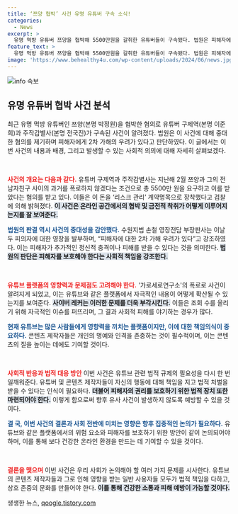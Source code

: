 ```yaml
---
title: ‘쯔양 협박’ 사건 유명 유튜버 구속 소식!
categories:
  - News
excerpt: >
  유명 먹방 유튜버 쯔양을 협박해 5500만원을 갈취한 유튜버들이 구속됐다. 법원은 피해자에 대한 2차 가해 우려를 언급하며 사건의 심각성을 강조했다. 과거 폭로와 협박의 폭로로 불거진 이 논란, 과연 무엇이 진실일까?
feature_text: >
  유명 먹방 유튜버 쯔양을 협박해 5500만원을 갈취한 유튜버들이 구속됐다. 법원은 피해자에 대한 2차 가해 우려를 언급하며 사건의 심각성을 강조했다. 과거 폭로와 협박의 폭로로 불거진 이 논란, 과연 무엇이 진실일까?
image: 'https://www.behealthy4u.com/wp-content/uploads/2024/06/news.jpg'
---
```


<p><img src="https://www.behealthy4u.com/wp-content/uploads/2024/06/news.jpg" alt="info 속보" /></p>

<h2 data-ke-size="size26">유명 유튜버 협박 사건 분석</h2>

<p data-ke-size="size16">최근 유명 먹방 유튜버인 쯔양(본명 박정원)을 협박한 혐의로 유튜버 구제역(본명 이준희)과 주작감별사(본명 전국진)가 구속된 사건이 알려졌다. 법원은 이 사건에 대해 중대한 혐의를 제기하며 피해자에게 2차 가해의 우려가 있다고 판단하였다. 이 글에서는 이번 사건의 내용과 배경, 그리고 발생할 수 있는 사회적 의의에 대해 자세히 살펴보겠다.</p>

<p data-ke-size="size16">&nbsp;</p>

<p><b><span style="color: #ee2323;">사건의 개요는 다음과 같다.</span></b> 유튜버 구제역과 주작감별사는 지난해 2월 쯔양과 그의 전 남자친구 사이의 과거를 폭로하지 않겠다는 조건으로 총 5500만 원을 요구하고 이를 받았다는 혐의를 받고 있다. 이들은 이 돈을 ‘리스크 관리’ 계약명목으로 장착했다고 검찰에 의해 밝혀졌다. <b><span style="background-color: #21538527;">이 사건은 온라인 공간에서의 협박 및 금전적 착취가 어떻게 이루어지는지를 잘 보여준다.</span></b></p>

<p><b><span style="color: #1a5490;">법원의 판결 역시 사건의 중대성을 감안했다.</span></b> 수원지법 손철 영장전담 부장판사는 이날 두 피의자에 대한 영장을 발부하며, “피해자에 대한 2차 가해 우려가 있다”고 강조하였다. 이는 피해자가 추가적인 정신적 충격이나 피해를 받을 수 있다는 것을 의미한다. <b><span style="background-color: #21538527;">법원의 판단은 피해자를 보호해야 한다는 사회적 책임을 강조한다.</span></b></p>

<p data-ke-size="size16">&nbsp;</p>

<p><b><span style="color: #ee2323;">유튜브 플랫폼의 영향력과 문제점도 고려해야 한다.</span></b> '가로세로연구소'의 폭로로 사건이 알려지게 되었고, 이는 유튜브와 같은 플랫폼에서 자극적인 내용이 어떻게 확산될 수 있는지를 보여준다. <b><span style="background-color: #21538527;">사이버 레커는 이러한 문제를 더욱 부각시킨다.</span></b> 이들은 조회 수를 올리기 위해 자극적인 이슈를 퍼뜨리며, 그 결과 사회적 피해를 야기하는 경우가 많다.</p>

<p><b><span style="color: #1a5490;">현재 유튜브는 많은 사람들에게 영향력을 끼치는 플랫폼이지만, 이에 대한 책임의식이 중요하다.</span></b> 콘텐츠 제작자들은 개인의 명예와 인격을 존중하는 것이 필수적이며, 이는 콘텐츠의 질을 높이는 데에도 기여할 것이다.</p>

<p data-ke-size="size16">&nbsp;</p>

<p><b><span style="color: #ee2323;">사회적 반응과 법적 대응 방안</span></b> 이번 사건은 유튜브 관련 법적 규제의 필요성을 다시 한 번 일깨워준다. 유튜버 및 콘텐츠 제작자들이 자신의 행동에 대해 책임을 지고 법적 처벌을 받을 수 있다는 인식이 필요하다. <b><span style="background-color: #21538527;">더불어 피해자의 권리를 보호하기 위한 법적 장치 또한 마련되어야 한다.</span></b> 이렇게 함으로써 향후 유사 사건이 발생하지 않도록 예방할 수 있을 것이다.</p>

<p><b><span style="color: #1a5490;">결 국, 이번 사건의 결론과 사회 전반에 미치는 영향은 향후 집중적인 논의가 필요하다.</span></b> 유튜브와 같은 플랫폼에서의 위험 요소와 피해자를 보호하기 위한 방안이 같이 논의되어야 하며, 이를 통해 보다 건강한 온라인 환경을 만드는 데 기여할 수 있을 것이다.</p>

<p data-ke-size="size16">&nbsp;</p>

<p><b><span style="color: #ee2323;">결론을 맺으며</span></b> 이번 사건은 우리 사회가 논의해야 할 여러 가지 문제를 시사한다. 유튜브의 콘텐츠 제작자들과 그로 인해 영향을 받는 일반 사용자들 모두가 법적 책임을 다하고, 상호 존중의 문화를 만들어야 한다. <b><span style="background-color: #21538527;">이를 통해 건강한 소통과 피해 예방이 가능할 것이다.</span></b></p>
생생한 뉴스, <a href="https://qoogle.tistory.com" rel="dofollow">qoogle.tistory.com</a>


